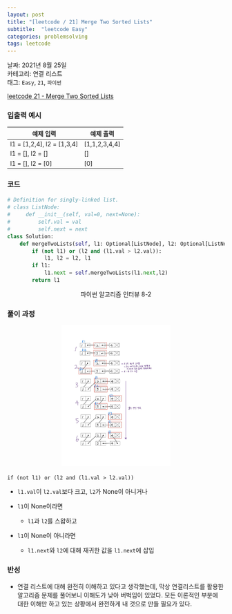 ```yaml
---
layout: post
title: "[leetcode / 21] Merge Two Sorted Lists"
subtitle:  "leetcode Easy"
categories: problemsolving
tags: leetcode
---
```


날짜: 2021년 8월 25일  
카테고리: 연결 리스트  
태그: `Easy`, `21`, `파이썬`  


[leetcode 21 - Merge Two Sorted Lists](https://leetcode.com/problems/merge-two-sorted-lists/submissions/)

### 입출력 예시  

|예제 입력|예제 출력|
|---|---|
|l1 = [1,2,4], l2 = [1,3,4]|[1,1,2,3,4,4]|
|l1 = [], l2 = []|[]|
|l1 = [], l2 = [0]|[0]|  
  
### 코드
  
```python
# Definition for singly-linked list.
# class ListNode:
#     def __init__(self, val=0, next=None):
#         self.val = val
#         self.next = next
class Solution:
    def mergeTwoLists(self, l1: Optional[ListNode], l2: Optional[ListNode]) -> Optional[ListNode]:
        if (not l1) or (l2 and (l1.val > l2.val)):
            l1, l2 = l2, l1
        if l1:
            l1.next = self.mergeTwoLists(l1.next,l2)
        return l1
```
<center> 파이썬 알고리즘 인터뷰 8-2 </center>
  
### 풀이 과정  
  
<center><img src="/assets/img/ps_lc_210825_1.jpg" width="50%" height="50%"></center>  
  
`if (not l1) or (l2 and (l1.val > l2.val))`    
- `l1.val`이 `l2.val`보다 크고, `l2`가 None이 아니거나  
- `l1`이 None이라면  
    - `l1`과 `l2`를 스왑하고
  
- `l1`이 None이 아니라면  
    - `l1.next`와 `l2`에 대해 재귀한 값을 `l1.next`에 삽입  

### 반성
   
- 연결 리스트에 대해 완전히 이해하고 있다고 생각했는데, 막상 연결리스트를 활용한 알고리즘 문제를 풀어보니 이해도가 낮아 버벅임이 있었다. 모든 이론적인 부분에 대한 이해만 하고 있는 상황에서 완전하게 내 것으로 만들 필요가 있다.    
